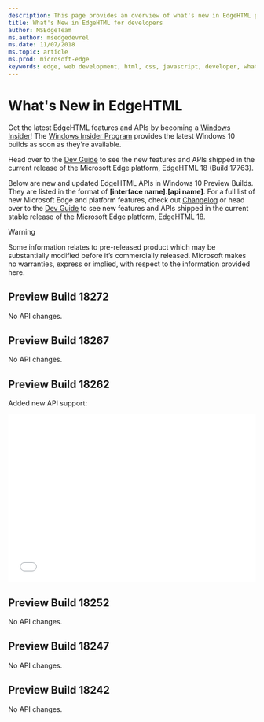 ```yaml
---
description: This page provides an overview of what's new in EdgeHTML preview builds for developers.
title: What's New in EdgeHTML for developers
author: MSEdgeTeam
ms.author: msedgedevrel
ms.date: 11/07/2018
ms.topic: article
ms.prod: microsoft-edge
keywords: edge, web development, html, css, javascript, developer, what's new in edge, new APIs in edge, edgehtml, edgehtml preview builds
---
```


# What's New in EdgeHTML

Get the latest EdgeHTML features and APIs by becoming a [Windows Insider](https://insider.windows.com/)! The [Windows Insider Program](https://insider.windows.com/) provides the latest Windows 10 builds as soon as they're available. 

Head over to the [Dev Guide](../dev-guide.md) to see the new features and APIs shipped in the current release of the Microsoft Edge platform, EdgeHTML 18 (Build 17763). 

Below are new and updated EdgeHTML APIs in Windows 10 Preview Builds. They are listed in the format of **[interface name].[api name]**. For a full list of new Microsoft Edge and platform features, check out [Changelog](https://developer.microsoft.com/microsoft-edge/platform/changelog/) or head over to the [Dev Guide](../dev-guide.md) to see new features and APIs shipped in the current stable release of the Microsoft Edge platform, EdgeHTML 18.  

> [!WARNING] 
> Some information relates to pre-released product which may be substantially modified before it’s commercially released. Microsoft makes no warranties, express or implied, with respect to the information provided here.

## Preview Build 18272
No API changes.

## Preview Build 18267
No API changes.

## Preview Build 18262

Added new API support:

<iframe height='341' scrolling='no' title='EdgeHTML Preview Build 17682' src='//codepen.io/MSEdgeDev/embed/5a691c1840690352f409d3788b8167fa/?height=341&theme-id=23761&default-tab=result&embed-version=2' frameborder='no' allowtransparency='true' allowfullscreen='true' style='width: 100%;'>See the Pen <a href='https://codepen.io/MSEdgeDev/pen/5a691c1840690352f409d3788b8167fa/'>EdgeHTML Preview Build 17682</a> by MSEdgeDev (<a href='https://codepen.io/MSEdgeDev'>@MSEdgeDev</a>) on <a href='https://codepen.io'>CodePen</a>.
</iframe>

## Preview Build 18252
No API changes.

## Preview Build 18247
No API changes.

## Preview Build 18242
No API changes.